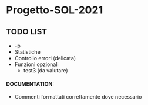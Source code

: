 # Progetto-SOL-2021

## TODO LIST
- -p
- Statistiche
- Controllo errori (delicata)
- Funzioni opzionali
  - test3 (da valutare)

#### DOCUMENTATION:
- Commenti formattati correttamente dove necessario